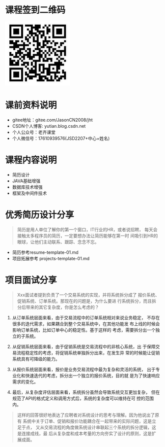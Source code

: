 # 课程签到二维码
![img.png](img.png)

# 课前资料说明
* gitee地址：gitee.com/JasonCN2008/jht
* CSDN个人博客: yutian.blog.csdn.net
* 个人公众号：老齐课堂
* 个人微信号：17610939576(JSD2207+中心+姓名)

# 课程内容说明
* 简历设计
* JAVA基础增强
* 数据库技术增强
* 框架及中间件技术

# 优秀简历设计分享

> 简历是用人单位了解你的第一个窗口，IT行业的HR，或者说招聘，
每天会接触太多程序员的简历，一定要想办法让简历能够在第一时
间吸引到HR的眼球，让他们主动联系、跟踪、念念不忘。

* 简历参考resume-template-01.md
* 项目拓展参考 projects-template-01.md

# 项目面试分享

> Xxx面试者提到负责了一个交易系统的实现，并将系统拆分成了
> 报价系统、促销系统、订单系统。那现在的问题是，为什么要进
> 行系统拆分，而且拆分后带来的其它复杂度，你是怎么考虑的？

1. 从订单系统层面来看，由于交易流程中的订单系统相对来说业务稳定，
  不存在很多的迭代需求，如果耦合到整个交易系统中，在其他功能发
  布上线的时候会影响订单系统，比如订单中心的稳定性。基于这样的
  考虑，需要拆分出一个独立的子系统。
2. 从促销系统层面来看，由于促销系统是交易流程中的非核心系统，出
   于保障交易流程稳定性的考虑，将促销系统单独拆分出来，在发生异
   常的时候能让促销系统具有可降级的能力。
3. 从报价系统层面来看，报价是业务交易流程中最为复杂和灵活的系统，
   出于专业化和快速迭代的考虑，拆分出一个独立的报价系统，目的就
   是为了快速响应需求的变化。

4. 最后，从复杂度评估层面来看，系统拆分虽然会导致系统交互更加复杂，
   但在规范了API的格式定义和调用方式后，系统的复杂度可以维持在可
   控的范围内。

> 这样的回答很好地表达了应聘者对系统设计的思考与理解。因为他说出了原有
> 系统中关于订单、促销和报价功能耦合在一起带来的实际问题，这是立足于点，
> 又从交易流程的角度做系统设计串联起三个系统的拆分逻辑，这是连接成线，最
> 后从复杂度和成本考量的方向夯实了设计的原则，这是扩展成面。











